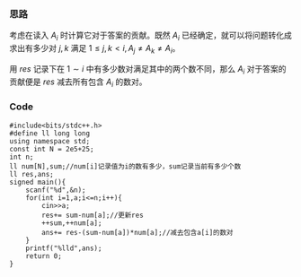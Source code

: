 ### 思路
考虑在读入 $A_i$ 时计算它对于答案的贡献。既然 $A_i$ 已经确定，就可以将问题转化成求出有多少对 $j,k$ 满足 $1\le j,k < i ,A_j\ne A_k\ne A_i$。

用 $res$ 记录下在 $1\sim i$ 中有多少数对满足其中的两个数不同，那么 $A_i$ 对于答案的贡献便是 $res$ 减去所有包含 $A_i$ 的数对。

### Code
```
#include<bits/stdc++.h>
#define ll long long
using namespace std;
const int N = 2e5+25;
int n;
ll num[N],sum;//num[i]记录值为i的数有多少，sum记录当前有多少个数
ll res,ans;
signed main(){
	scanf("%d",&n);
	for(int i=1,a;i<=n;i++){
		cin>>a;
		res+= sum-num[a];//更新res
		++sum,++num[a];
		ans+= res-(sum-num[a])*num[a];//减去包含a[i]的数对
	}
	printf("%lld",ans);
	return 0;
}
```